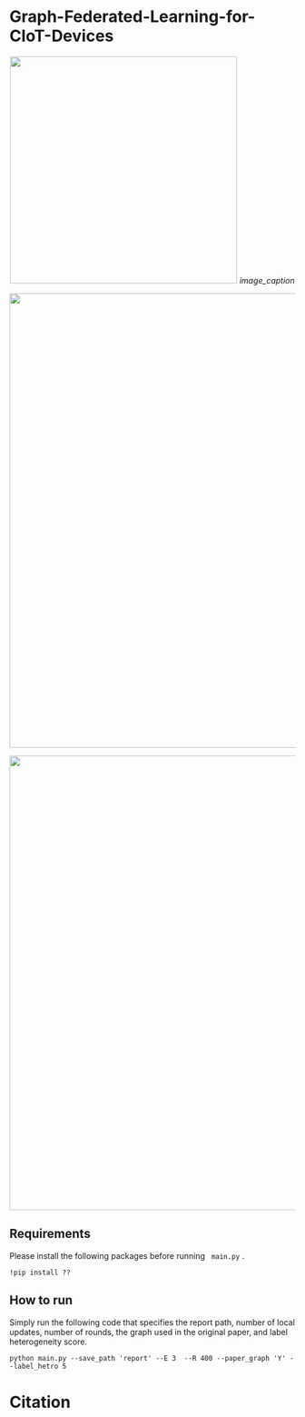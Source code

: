 # Graph-Federated-Learning-for-CIoT-Devices


<p align="center">
  <img src="imgs/graph_ex.png" width="400">
   <em>image_caption</em>
</p>

<p align="center">
   <img src="imgs/example.png" width="800">
</p>

<p align="center">
  <img src="imgs/fig4.png" width="800">
</p>

## Requirements
Please install the following packages before running ``` main.py``` .
```
!pip install ??
```
## How to run
Simply run the following code that specifies the report path, number of local updates, number of rounds, the graph used in the original paper, and label heterogeneity score.
```
python main.py --save_path 'report' --E 3  --R 400 --paper_graph 'Y' --label_hetro 5
```

# Citation
```

```
